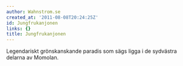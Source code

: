 ```yaml
---
author: Wahnstrom.se
created_at: '2011-08-08T20:24:25Z'
id: Jungfrukanjonen
links: {}
title: Jungfrukanjonen
---
```


Legendariskt grönskanskande paradis som sägs ligga i de sydvästra delarna av Momolan.